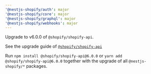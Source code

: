 ```yaml
---
'@nestjs-shopify/auth': major
'@nestjs-shopify/core': major
'@nestjs-shopify/graphql': major
'@nestjs-shopify/webhooks': major
---
```


Upgrade to v6.0.0 of `@shopify/shopify-api`.

See the upgrade guide of [`@shopify/shopify-api`](https://github.com/Shopify/shopify-api-js/blob/main/docs/migrating-to-v6.md)

Run `npm install @shopify/shopify-api@6.0.0` or `yarn add @shopify/shopify-api@6.0.0` together with the upgrade of all `@nestjs-shopify/*` packages.
